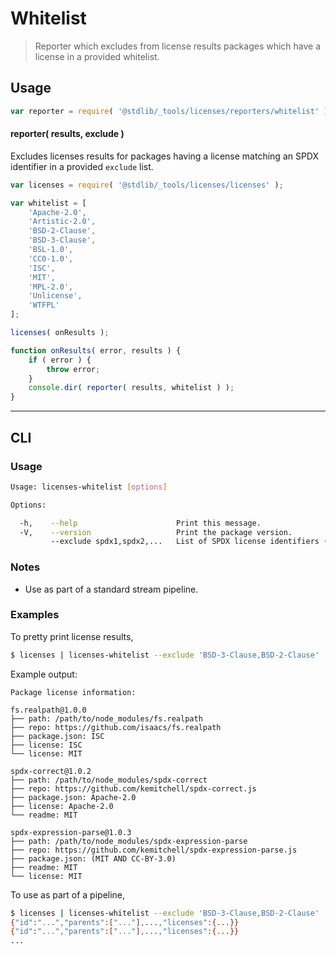 # Whitelist

> Reporter which excludes from license results packages which have a license in a provided whitelist.

<section class="intro">

</section>

<!-- /.intro -->

<section class="usage">

## Usage

```javascript
var reporter = require( '@stdlib/_tools/licenses/reporters/whitelist' );
```

#### reporter( results, exclude )

Excludes licenses results for packages having a license matching an SPDX identifier in a provided `exclude` list.

```javascript
var licenses = require( '@stdlib/_tools/licenses/licenses' );

var whitelist = [
    'Apache-2.0',
    'Artistic-2.0',
    'BSD-2-Clause',
    'BSD-3-Clause',
    'BSL-1.0',
    'CC0-1.0',
    'ISC',
    'MIT',
    'MPL-2.0',
    'Unlicense',
    'WTFPL'
];

licenses( onResults );

function onResults( error, results ) {
    if ( error ) {
        throw error;
    }
    console.dir( reporter( results, whitelist ) );
}
```

</section>

<!-- /.usage -->

<section class="examples">

<!-- ## Examples

``` javascript

``` -->

</section>

<!-- /.examples -->

* * *

<section class="cli">

## CLI

<section class="usage">

### Usage

```bash
Usage: licenses-whitelist [options]

Options:

  -h,    --help                      Print this message.
  -V,    --version                   Print the package version.
         --exclude spdx1,spdx2,...   List of SPDX license identifiers (whitelist).
```

</section>

<!-- /.usage -->

<section class="notes">

### Notes

-   Use as part of a standard stream pipeline.

</section>

<!-- /.notes -->

<section class="examples">

### Examples

To pretty print license results,

```bash
$ licenses | licenses-whitelist --exclude 'BSD-3-Clause,BSD-2-Clause'
```

Example output:

```text
Package license information:

fs.realpath@1.0.0
├── path: /path/to/node_modules/fs.realpath
├── repo: https://github.com/isaacs/fs.realpath
├── package.json: ISC
├── license: ISC
└── license: MIT

spdx-correct@1.0.2
├── path: /path/to/node_modules/spdx-correct
├── repo: https://github.com/kemitchell/spdx-correct.js
├── package.json: Apache-2.0
├── license: Apache-2.0
└── readme: MIT

spdx-expression-parse@1.0.3
├── path: /path/to/node_modules/spdx-expression-parse
├── repo: https://github.com/kemitchell/spdx-expression-parse.js
├── package.json: (MIT AND CC-BY-3.0)
├── readme: MIT
└── license: MIT
```

To use as part of a pipeline,

```bash
$ licenses | licenses-whitelist --exclude 'BSD-3-Clause,BSD-2-Clause' | cat
{"id":"...","parents":["..."],...,"licenses":{...}}
{"id":"...","parents":["..."],...,"licenses":{...}}
...
```

</section>

<!-- /.examples -->

</section>

<!-- /.cli -->

<section class="links">

</section>

<!-- /.links -->
